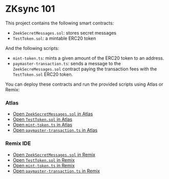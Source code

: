 # ZKsync 101

This project contains the following smart contracts:

- `ZeekSecretMessages.sol`: stores secret messages
- `TestToken.sol`: a mintable ERC20 token

And the following scripts:

- `mint-token.ts`: mints a given amount of the ERC20 token to an address.
- `paymaster-transaction.ts`: sends a message to the `ZeekSecreMessages.sol` contract paying the transaction fees with the `TestToken.sol` ERC20 token.
  

You can deploy these contracts and run the provided scripts using Atlas or Remix:

### Atlas

- [Open `ZeekSecretMessages.sol` in Atlas](https://app.atlaszk.com/projects?template=https://github.com/uF4No/zksync-101&open=/atlas/contracts/ZeekSecretMessages.sol&chainId=300)
- [Open `TestToken.sol` in Atlas](https://app.atlaszk.com/projects?template=https://github.com/uF4No/zksync-101&open=/atlas/contracts/TestToken.sol&chainId=300)
- [Open `mint-token.ts` in Atlas](https://app.atlaszk.com/projects?template=https://github.com/uF4No/zksync-101&open=/atlas/scripts/mint-token.ts&chainId=300)
- [Open `paymaster-transaction.ts` in Atlas](https://app.atlaszk.com/projects?template=https://github.com/uF4No/zksync-101&open=/atlas/scripts/paymaster-transaction.ts&chainId=300)

### Remix IDE

- [Open `ZeekSecretMessages.sol` in Remix](https://remix.ethereum.org/#url=https://github.com/uF4No/zksync-101/blob/master/remix/contracts/ZeekSecretMessages.sol)
- [Open `TestToken.sol` in Remix](https://remix.ethereum.org/#url=https://github.com/uF4No/zksync-101/blob/master/remix/contracts/TestToken.sol)
- [Open `mint-token.ts` in Remix](https://remix.ethereum.org/#url=https://github.com/uF4No/zksync-101/blob/master/remix/scripts/mint-token.ts)
- [Open `paymaster-transaction.ts` in Remix](https://remix.ethereum.org/#url=https://github.com/uF4No/zksync-101/blob/master/remix/scripts/paymaster-transaction.ts)
